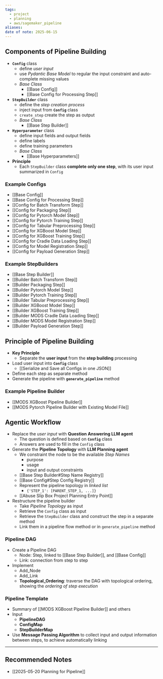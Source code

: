 ```yaml
---
tags:
  - project
  - planning
  - aws/sagemaker_pipeline
aliases: 
date of note: 2025-06-15
---
```

## Components of Pipeline Building

- **`Config`** class
	- define *user input*
	- use *Pydantic Base Model* to regular the input constraint and auto-complete missing values
	- *Base Class*
		- [[Base Config]]
		- [[Base Config for Processing Step]]
- **`StepBuilder`** class
	- define the *step creation process*
	- inject input from **`Config`** class
	- `create_step` create the step as output
	- *Base Class*
		- [[Base Step Builder]]
- **`Hyperparameter`** class
	- define input fields and output fields
	- define labels
	- define training parameters
	- *Base Class*
		- [[Base Hyperparameters]]
- **Principle**
	- Each `StepBuilder` class **complete only one step**, with its user input summarized in `Config`

### Example Configs

- [[Base Config]]
- [[Base Config for Processing Step]]
- [[Config for Batch Transform Step]]
- [[Config for Packaging Step]]
- [[Config for Pytorch Model Step]]
- [[Config for Pytorch Training Step]]
- [[Config for Tabular Preprocessing Step]]
- [[Config for XGBoost Model Step]]
- [[Config for XGBoost Training Step]]
- [[Config for Cradle Data Loading Step]]
- [[Config for Model Registration Step]]
- [[Config for Payload Generation Step]]

### Example StepBuilders

- [[Base Step Builder]]
- [[Builder Batch Transform Step]]
- [[Builder Packaging Step]]
- [[Builder Pytorch Model Step]]
- [[Builder Pytorch Training Step]]
- [[Builder Tabular Preprocessing Step]]
- [[Builder XGBoost Model Step]]
- [[Builder XGBoost Training Step]]
- [[Builder MODS Cradle Data Loading Step]]
- [[Builder MODS Model Registration Step]]
- [[Builder Payload Generation Step]]


## Principle of Pipeline Building

- **Key Principle**
	- Separate the **user input** from the **step building** processing 
- Load user input into **`Config`** class
	- [[Serialize and Save all Configs in one JSON]]
- Define each step as separate method
- Generate the pipeline with **`generate_pipeline`** method



### Example Pipeline Builder

- [[MODS XGBoost Pipeline Builder]]
- [[MODS Pytorch Pipeline Builder with Existing Model File]]


## Agentic Workflow

- Replace the *user input* with **Question Answering LLM agent**
	- The question is defined based on **`Config`** class
	- Answers are used to fill in the `Config` class
- Generate the **Pipeline Topology** with **LLM Planning agent**
	- We constraint the node to be the available *Step Names*
		- purpose
		- usage
		- input and output constraints
	- [[Base Step Builder#Step Name Registry]]
	- [[Base Config#Step Config Registry]]
	- Represent the pipeline topology in *linked list*
		- `{'STEP_1': [PARENT_STEP_1, ...]}`
	- [[Abuse Slip Box Project Planning Entry Point]]
- Restructure the pipeline builder
	- Take *Pipeline Topology* as input
	- Retrieve the `Config` class as input
	- Retrieve the `StepBuilder` class and construct the step in a separate method
	- Link them in a pipeline flow method or in `generate_pipeline` method

### Pipeline DAG

- Create a Pipeline DAG
	- Node: Step, linked to [[Base Step Builder]], and [[Base Config]]
	- Link: connection from step to step
- Implement
	- Add_Node
	- Add_Link
	- **Topological_Ordering**: traverse the DAG with topological ordering, showing the *ordering of step execution*

### Pipeline Template

- Summary of [[MODS XGBoost Pipeline Builder]] and others
- Input
	- **PipelineDAG**
	- **ConfigMap**
	- **StepBuilderMap**
- Use **Message Passing Algorithm** to collect input and output information between steps, to achieve automatically linking






-----------
##  Recommended Notes

- [[2025-05-20 Planning for Pipeline]]